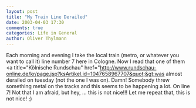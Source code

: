 ```yaml
---
layout: post
title: "My Train Line Derailed"
date: 2003-04-03 17:30
comments: true
categories: Life in General
author: Oliver Thylmann
---
```



Each morning and evening I take the local train (metro, or whatever you want to call it) line number 7 here in Cologne. Now I read that one of them &lt;a title=&quot;Kölnische Rundschau&quot; href=&quot;http://www.rundschau-online.de/kr/page.jsp?ksArtikel.id=1047658967707&quot;&gt;was almost derailed on tuesday (not the one I was on). Damn! Somebody threw something metal on the tracks and this seems to be happening a lot. On line 7! Not that I am afraid, but hey, ... this is not nice!!! Let me repeat that, this is not nice! ;)


